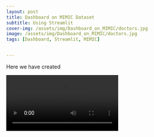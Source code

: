 ```yaml
---
layout: post
title: Dashboard on MIMIC Dataset
subtitle: Using Streamlit 
cover-img: /assets/img/Dashboard_on_MIMIC/doctors.jpg
image: /assets/img/Dashboard_on_MIMIC/doctors.jpg
tags: [Dashboard, Streamlit, MIMIC]


---
```


Here we have created 

<video autoplay>   <source src="../assets/img/app_demo.webm" type="video/webm">  </video>



